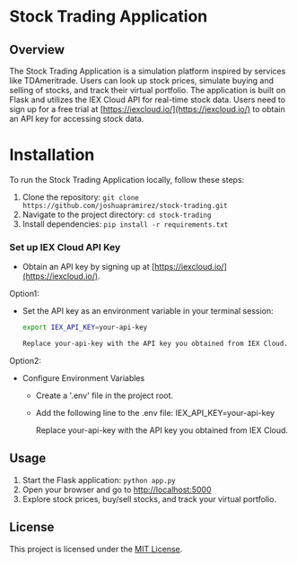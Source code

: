 # Stock Trading Application

## Overview
The Stock Trading Application is a simulation platform inspired by services like TDAmeritrade. Users can look up stock prices, simulate buying and selling of stocks, and track their virtual portfolio. The application is built on Flask and utilizes the IEX Cloud API for real-time stock data. Users need to sign up for a free trial at [https://iexcloud.io/](https://iexcloud.io/) to obtain an API key for accessing stock data.

# Installation

To run the Stock Trading Application locally, follow these steps:

1. Clone the repository: `git clone https://github.com/joshuapramirez/stock-trading.git`
2. Navigate to the project directory: `cd stock-trading`
3. Install dependencies: `pip install -r requirements.txt`

### Set up IEX Cloud API Key

- Obtain an API key by signing up at [https://iexcloud.io/](https://iexcloud.io/).

Option1:
- Set the API key as an environment variable in your terminal session:

  ```bash
  export IEX_API_KEY=your-api-key

  Replace your-api-key with the API key you obtained from IEX Cloud.

Option2:
- Configure Environment Variables
  - Create a '.env' file in the project root.
  - Add the following line to the .env file:
      IEX_API_KEY=your-api-key

      Replace your-api-key with the API key you obtained from IEX Cloud.

## Usage
1. Start the Flask application: `python app.py`
2. Open your browser and go to [http://localhost:5000](http://localhost:5000)
3. Explore stock prices, buy/sell stocks, and track your virtual portfolio.


## License
This project is licensed under the [MIT License](LICENSE).
